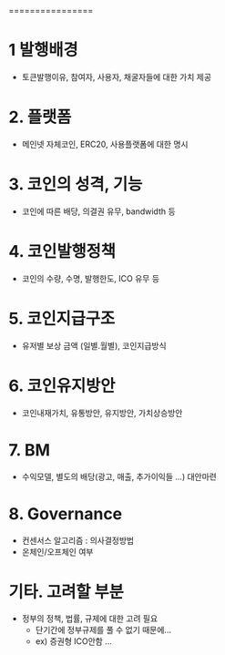 ================

# 1 발행배경
- 토큰발행이유, 참여자, 사용자, 채굴자들에 대한 가치 제공

# 2. 플랫폼
- 메인넷 자체코인, ERC20, 사용플랫폼에 대한 명시

# 3. 코인의 성격, 기능
- 코인에 따른 배당, 의결권 유무, bandwidth 등

# 4. 코인발행정책
- 코인의 수량, 수명, 발행한도, ICO 유무 등

# 5. 코인지급구조
- 유저별 보상 금액 (일별.월별), 코인지급방식

# 6. 코인유지방안
- 코인내재가치, 유통방안, 유지방안, 가치상승방안

# 7. BM
- 수익모델, 별도의 배당(광고, 매출, 추가이익들 ...) 대안마련

# 8. Governance
- 컨센서스 알고리즘 : 의사결정방법
- 온체인/오프체인 여부

# 기타. 고려할 부분
- 정부의 정책, 법률, 규제에 대한 고려 필요 
  + 단기간에 정부규제를 풀 수 없기 때문에... 
  + ex) 증권형 ICO안함 ...

